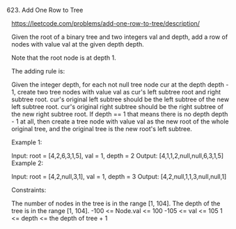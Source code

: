 623. Add One Row to Tree

https://leetcode.com/problems/add-one-row-to-tree/description/

Given the root of a binary tree and two integers val and depth, add a row of nodes with value val at the given depth depth.

Note that the root node is at depth 1.

The adding rule is:

Given the integer depth, for each not null tree node cur at the depth depth - 1, create two tree nodes with value val as cur's left subtree root and right subtree root.
cur's original left subtree should be the left subtree of the new left subtree root.
cur's original right subtree should be the right subtree of the new right subtree root.
If depth == 1 that means there is no depth depth - 1 at all, then create a tree node with value val as the new root of the whole original tree, and the original tree is the new root's left subtree.
 

Example 1:


Input: root = [4,2,6,3,1,5], val = 1, depth = 2
Output: [4,1,1,2,null,null,6,3,1,5]
Example 2:


Input: root = [4,2,null,3,1], val = 1, depth = 3
Output: [4,2,null,1,1,3,null,null,1]
 

Constraints:

The number of nodes in the tree is in the range [1, 104].
The depth of the tree is in the range [1, 104].
-100 <= Node.val <= 100
-105 <= val <= 105
1 <= depth <= the depth of tree + 1
